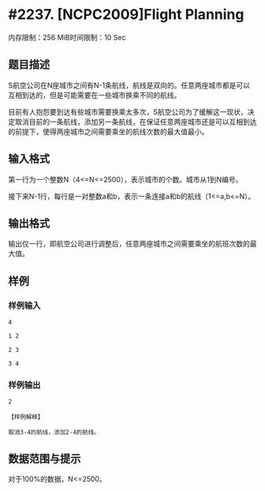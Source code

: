 # #2237. [NCPC2009]Flight Planning

内存限制：256 MiB时间限制：10 Sec

## 题目描述

S航空公司在N座城市之间有N-1条航线，航线是双向的。任意两座城市都是可以互相到达的，但是可能需要在一些城市换乘不同的航线。

目前有人抱怨要到达有些城市需要换乘太多次，S航空公司为了缓解这一现状，决定取消目前的一条航线，添加另一条航线，在保证任意两座城市还是可以互相到达的前提下，使得两座城市之间需要乘坐的航线次数的最大值最小。

## 输入格式

第一行为一个整数N（4<=N<=2500），表示城市的个数。城市从1到N编号。

接下来N-1行，每行是一对整数a和b，表示一条连接a和b的航线（1<=a,b<=N）。

## 输出格式

输出仅一行，即航空公司进行调整后，任意两座城市之间需要乘坐的航班次数的最大值。

## 样例

### 样例输入

    
    
    4
    
    1 2
    
    2 3
    
    3 4
    
    
    

### 样例输出

    
    
    2
    
    【样例解释】
    
    取消3-4的航线，添加2-4的航线。
    
    

## 数据范围与提示

对于100%的数据，N<=2500。
